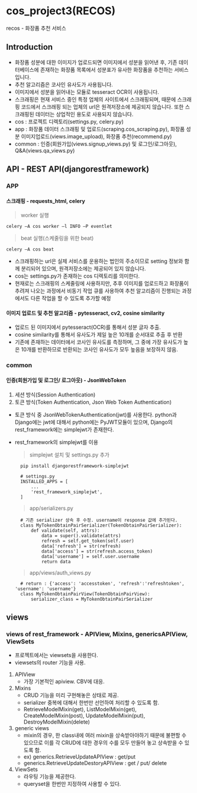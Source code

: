 # cos_project3(RECOS)

recos - 화장품 추천 서비스


## Introduction

- 화장품 성분에 대한 이미지가 업로드되면 이미지에서 성분을 읽어낸 후, 기존 데이터베이스에 존재하는 화장품 목록에서 성분표가 유사한 화장품을 추천하는 서비스 입니다.
- 추천 알고리즘은 코사인 유사도가 사용됩니다.
- 이미지에서 성분을 읽어내는 모듈로 tesseract OCR이 사용됩니다.
- 스크래핑은 현재 서비스 중인 특정 업체의 사이트에서 스크래핑되며, 때문에 스크래핑 코드에서 스크래핑 되는 업체의 url은 원격저장소에 제공되지 않습니다. 또한 스크래핑된 데이터는 상업적인 용도로 사용되지 않습니다.
- cos : 프로젝트 디렉토리(settings.py, celery.py)
- app : 화장품 데이터 스크래핑 및 업로드(scraping.cos_scraping.py), 화장품 성분 이미지업로드(views.image_upload), 화장품 추천(recommend.py)
- common : 인증(회원가입(views.signup_views.py) 및 로그인/로그아웃), Q&A(views.qa_views.py)



## API - REST API(djangorestframework)
          
### APP

#### 스크래핑 - requests_html, celery
   > worker 실행
   
    celery –A cos worker –l INFO –P eventlet     
   
   > beat 실행(스케줄링을 위한 beat)
   
    celery –A cos beat
    
* 스크래핑하는 url은 실제 서비스를 운용하는 법인의 주소이므로 setting 정보와 함께 분리되어 있으며, 원격저장소에는 제공되어 있지 않습니다. 
* cos는 settings.py가 존재하는 cos 디렉토리를 의미한다.
* 현재로는 스크래핑의 스케줄링에 사용하지만, 추후 이미지를 업로드하고 화장품이 추려져 나오는 과정에서 비동기 작업 큐를 사용하여 추천 알고리즘이 진행되는 과정에서도 다른 작업을 할 수 있도록 추가할 예정
    
    
#### 이미지 업로드 및 추천 알고리즘 - pytesseract, cv2, cosine similarity
* 업로드 된 이미지에서 pytesseract(OCR)를 통해서 성분 글자 추출.
* cosine similarity를 통해서 유사도가 제일 높은 10개를 순서대로 추출 후 반환
* 기존에 존재하는 데이터에서 코사인 유사도를 측정하며, 그 중에 가장 유사도가 높은 10개를 반환하므로 반환되는 코사인 유사도가 모두 높음을 보장하지 않음.


### common

#### 인증(회원가입 및 로그인/ 로그아웃) - JsonWebToken
1. 세션 방식(Session Authentication)
2. 토큰 방식(Token Authentication, Json Web Token Authentication)
* 토큰 방식 중 JsonWebTokenAuthentication(jwt)를 사용한다. python과 Django에는 jwt에 대해서 python에는 PyJWT모듈이 있으며, Django의 rest_framework에는 simplejwt가 존재한다.
* rest_framework의 simplejwt를 이용

    > simplejwt 설치 및 settings.py 추가

        pip install djangorestframework-simplejwt

        # settings.py
        INSTALLED_APPS = [
            ...
            'rest_framework_simplejwt',
        ]
        
     > app/serializers.py

        # 기존 serializer 상속 후 수정. username이 response 값에 추가된다.
        class MyTokenObtainPairSerializer(TokenObtainPairSerializer):
            def validate(self, attrs):
                data = super().validate(attrs)
                refresh = self.get_token(self.user)
                data['refresh'] = str(refresh)
                data['access'] = str(refresh.access_token)
                data['username'] = self.user.username
                return data
                
    > app/views/auth_views.py

        # return : {'access': 'accesstoken', 'refresh':'refreshtoken', 'username': 'username'}
        class MyTokenObtainPairView(TokenObtainPairView):
            serializer_class = MyTokenObtainPairSerializer

## views

### views of rest_framework - APIView, Mixins, genericsAPIView, ViewSets
* 프로젝트에서는 viewsets을 사용한다. 
* viewsets의 router 기능을 사용. 

1) APIView 
    - 가장 기본적인 apiview. CBV에 대응.
2) Mixins   
    - CRUD 기능을 미리 구현해놓은 상태로 제공.
    -  serializer 중복에 대해서 한번만 선언하여 처리할 수 있도록 함.
    -  RetrieveModelMixin(get), ListModelMixin(get), CreateModelMixin(post), UpdateModelMixin(put), DestroyModelMixin(delete)
3) generic views 
    - mixin의 경우, 한 class내에 여러 mixin을 상속받아야하기 때문에 불편할 수 있으므로 이를 각  CRUD에 대한 경우의 수를 모두 만들어 놓고 상속받을 수 있도록 함.
    - ex) generics.RetrieveUpdateAPIView : get/put
    - generics.RetrieveUpdateDestoryAPIView : get / put/ delete
4) ViewSets 
    - 라우팅 기능을 제공한다. 
    - queryset을 한번만 지정하여 사용할 수 있다. 
